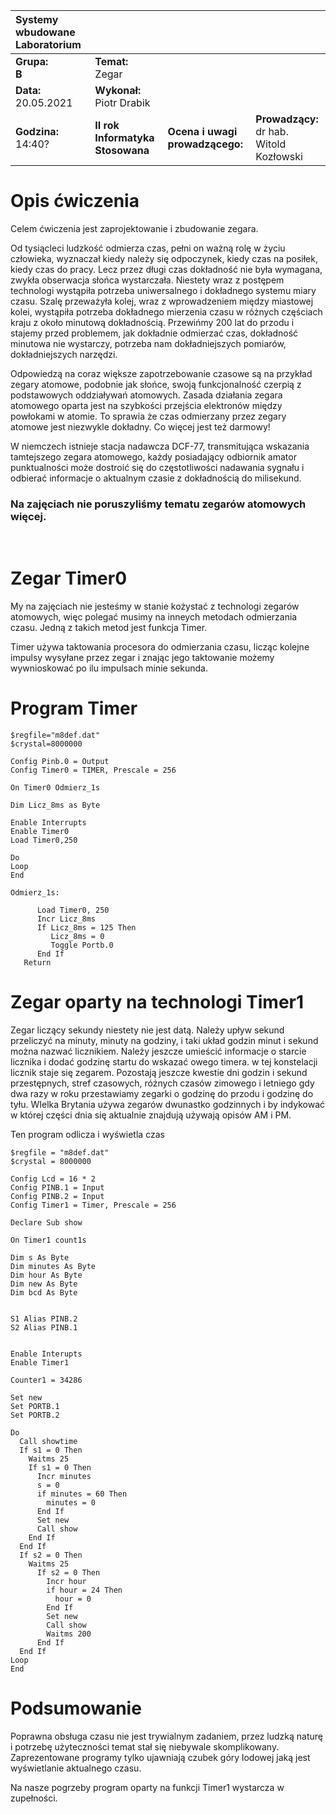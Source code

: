 |Systemy wbudowane Laboratorium | | | |
| :---                          | :--- | --- | --- | 
|**Grupa:**<br> **B**            | **Temat:** <br> Zegar  | | |
|**Data:**<br> 20.05.2021       | **Wykonał:** <br> Piotr Drabik        | | |
|**Godzina:**<br> 14:40?        | **II rok Informatyka Stosowana**      | **Ocena i uwagi prowadzącego:**   | **Prowadzący:**<br> dr hab. Witold Kozłowski|

# Opis ćwiczenia 

Celem ćwiczenia jest zaprojektowanie i zbudowanie zegara.

Od tysiącleci ludzkość odmierza czas, pełni on ważną rolę w życiu człowieka, wyznaczał kiedy należy się odpoczynek, kiedy czas na posiłek, kiedy czas do pracy. Lecz przez długi czas dokładność nie była wymagana, zwykła obserwacja słońca wystarczała. Niestety wraz z postępem technologi wystąpiła potrzeba uniwersalnego i dokładnego systemu miary czasu. Szalę przeważyła kolej, wraz z wprowadzeniem między miastowej kolei, wystąpiła potrzeba dokładnego mierzenia czasu w różnych częściach kraju z około minutową dokładnością. Przewińmy 200 lat do przodu i stajemy przed problemem, jak dokładnie odmierzać czas, dokładność minutowa nie wystarczy, potrzeba nam dokładniejszych pomiarów, dokładniejszych narzędzi. 

Odpowiedzą na coraz większe zapotrzebowanie czasowe są na przykład zegary atomowe, podobnie jak słońce, swoją funkcjonalność czerpią z podstawowych oddziaływań atomowych. Zasada działania zegara atomowego oparta jest na szybkości przejścia elektronów między powłokami w atomie. To sprawia że czas odmierzany przez zegary atomowe jest niezwykle dokładny. Co więcej jest też darmowy!

W niemczech istnieje stacja nadawcza DCF-77, transmitująca wskazania tamtejszego zegara atomowego, każdy posiadający odbiornik amator punktualności może dostroić się do częstotliwości nadawania sygnału i odbierać informacje o aktualnym czasie z dokładnością do milisekund. 


### Na zajęciach nie poruszyliśmy tematu zegarów atomowych więcej.


<br>

# Zegar Timer0

My na zajęciach nie jesteśmy w stanie kożystać z technologi zegarów atomowych, więc polegać musimy na inneych metodach odmierzania czasu. Jedną z takich metod jest funkcja Timer. 

Timer używa taktowania procesora do odmierzania czasu, licząc kolejne impulsy wysyłane przez zegar i znając jego taktowanie możemy wywnioskować po ilu impulsach minie sekunda. 

# Program Timer

```
$regfile="m8def.dat"
$crystal=8000000

Config Pinb.0 = Output
Config Timer0 = TIMER, Prescale = 256

On Timer0 Odmierz_1s

Dim Licz_8ms as Byte

Enable Interrupts
Enable Timer0
Load Timer0,250

Do
Loop
End

Odmierz_1s:

      Load Timer0, 250
      Incr Licz_8ms
      If Licz_8ms = 125 Then   
         Licz_8ms = 0
         Toggle Portb.0
      End If
   Return

```

 
# Zegar oparty na technologi Timer1

Zegar liczący sekundy niestety nie jest datą. Należy upływ sekund przeliczyć na minuty, minuty na godziny, i taki układ godzin minut i sekund można nazwać licznikiem. Należy jeszcze umieścić informacje o starcie licznika i dodać godzinę startu do wskazać owego timera. w tej konstelacji licznik staje się zegarem. Pozostają jeszcze kwestie dni godzin i sekund przestępnych, stref czasowych, różnych czasów zimowego i letniego gdy dwa razy w roku przestawiamy zegarki o godzinę do przodu i godzinę do tyłu. WIelka Brytania używa zegarów dwunastko godzinnych i by indykować w której części dnia się aktualnie znajdują używają opisów AM i PM.


Ten program odlicza i wyświetla czas 

```
$regfile = "m8def.dat"
$crystal = 8000000

Config Lcd = 16 * 2
Config PINB.1 = Input
Config PINB.2 = Input
Config Timer1 = Timer, Prescale = 256

Declare Sub show

On Timer1 count1s

Dim s As Byte
Dim minutes As Byte
Dim hour As Byte
Dim new As Byte
Dim bcd As Byte


S1 Alias PINB.2
S2 Alias PINB.1


Enable Interupts 
Enable Timer1

Counter1 = 34286

Set new 
Set PORTB.1
Set PORTB.2

Do
  Call showtime
  If s1 = 0 Then
    Waitms 25
    If s1 = 0 Then
      Incr minutes
      s = 0
      if minutes = 60 Then
        minutes = 0
      End If
      Set new
      Call show
    End If
  End If
  If s2 = 0 Then
    Waitms 25
      If s2 = 0 Then
        Incr hour
        if hour = 24 Then
          hour = 0
        End If
        Set new
        Call show
        Waitms 200
      End If
  End If
Loop
End
```


# Podsumowanie 

Poprawna obsługa czasu nie jest trywialnym zadaniem, przez ludzką naturę i potrzebę użyteczności temat stał się niebywale skomplikowany. Zaprezentowane programy tylko ujawniają czubek góry lodowej jaką jest wyświetlanie aktualnego czasu. 

Na nasze pogrzeby program oparty na funkcji Timer1 wystarcza w zupełności.